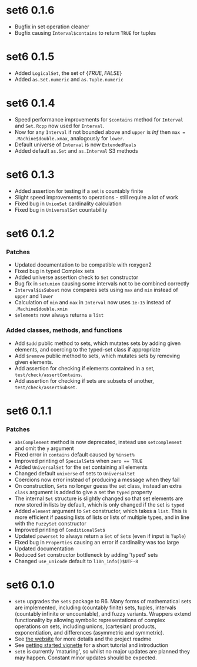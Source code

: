 # set6 0.1.6

* Bugfix in set operation cleaner
* Bugfix causing `Interval$contains` to return `TRUE` for tuples

# set6 0.1.5

* Added `LogicalSet`, the set of $\{TRUE, FALSE\}$
* Added `as.Set.numeric` and `as.Tuple.numeric`

# set6 0.1.4

* Speed performance improvements for `$contains` method for `Interval` and `Set`. `Rcpp` now used for `Interval`.
* Now for any `Interval` if not bounded above and `upper` is $Inf$ then `max = .Machine$double.xmax`, analogously for `lower`.
* Default universe of `Interval` is now `ExtendedReals`
* Added default `as.Set` and `as.Interval` S3 methods

# set6 0.1.3

* Added assertion for testing if a set is countably finite
* Slight speed improvements to operations - still require a lot of work
* Fixed bug in `UnionSet` cardinality calculation
* Fixed bug in `UniversalSet` countability

# set6 0.1.2

### Patches
- Updated documentation to be compatible with roxygen2
- Fixed bug in typed Complex sets
- Added universe assertion check to `Set` constructor
- Bug fix in `setunion` causing some intervals not to be combined correctly
- `Interval$isSubset` now compares sets using `max` and `min` instead of `upper` and `lower`
- Calculation of `min` and `max` in `Interval` now uses `1e-15` instead of `.Machine$double.xmin`
- `$elements` now always returns a `list`

### Added classes, methods, and functions
- Add `$add` public method to sets, which mutates sets by adding given elements, and coercing to the typed-set class if appropriate
- Add `$remove` public method to sets, which mutates sets by removing given elements.
- Add assertion for checking if elements contained in a set, `test/check/assertContains`.
- Add assertion for checking if sets are subsets of another, `test/check/assertSubset`.

# set6 0.1.1

### Patches
- `absComplement` method is now deprecated, instead use `setcomplement` and omit the `y` argument
- Fixed error in `contains` default caused by `%inset%`
- Improved printing of `SpecialSet`s when `zero == TRUE`
- Added `UniversalSet` for the set containing all elements
- Changed default `universe` of sets to `UniversalSet`
- Coercions now error instead of producing a message when they fail
- On construction, `Set`s no longer guess the set class, instead an extra `class` argument is added to give a set the `typed` property
- The internal `Set` structure is slightly changed so that set elements are now stored in lists by default, which is only changed if the set is `typed`
- Added `element` argument to `Set` constructor, which takes a `list`. This is more efficient if passing lists of lists or lists of multiple types, and in line with the `FuzzySet` constructor
- Improved printing of `ConditionalSet`s
- Updated `powerset` to always return a `Set` of `Set`s (even if input is `Tuple`)
- Fixed bug in `Properties` causing an error if cardinality was too large
- Updated documentation
- Reduced `Set` constructor bottleneck by adding 'typed' sets
- Changed `use_unicode` default to `l10n_info()$UTF-8`

# set6 0.1.0

- `set6` upgrades the `sets` package to R6. Many forms of mathematical sets are implemented, including (countably finite) sets, tuples, intervals (countably infinite or uncountable), and fuzzy variants. Wrappers extend functionality by allowing symbolic representations of complex operations on sets, including unions, (cartesian) products, exponentiation, and differences (asymmetric and symmetric).
- See [the website](https://xoopR.github.io/set6/) for more details and the project readme
- See [getting started vignette](https://xoopR.github.io/set6/articles/set6.html) for a short tutorial and introduction
- `set6` is currently 'maturing', so whilst no major updates are planned they may happen. Constant minor updates should be expected.